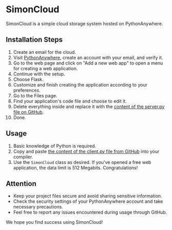 # SimonCloud

SimonCloud is a simple cloud storage system hosted on PythonAnywhere.

## Installation Steps

1. Create an email for the cloud.
2. Visit [PythonAnywhere](https://www.pythonanywhere.com/), create an account with your email, and verify it.
3. Go to the web page and click on "Add a new web app" to open a menu for creating a web application.
4. Continue with the setup.
5. Choose Flask.
6. Customize and finish creating the application according to your preferences.
7. Go to the Files page.
8. Find your application's code file and choose to edit it.
9. Delete everything inside and replace it with the [content of the server.py file on GitHub](https://github.com/aertsimon90/SimonCloud/blob/main/server.py).
10. Done.

## Usage

1. Basic knowledge of Python is required.
2. Copy and paste [the content of the client.py file from GitHub](https://github.com/aertsimon90/SimonCloud/blob/main/client.py) into your compiler.
3. Use the `SimonCloud` class as desired. If you've opened a free web application, the data limit is 512 Megabits. Congratulations!

## Attention

- Keep your project files secure and avoid sharing sensitive information.
- Check the security settings of your PythonAnywhere account and take necessary precautions.
- Feel free to report any issues encountered during usage through GitHub.

We hope you find success using SimonCloud!
